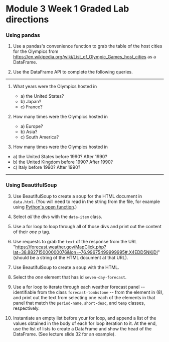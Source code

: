 # Module 3 Week 1 Graded Lab directions

### Using pandas

1. Use a pandas's convenience function to grab the table of the host cities for the Olympics from https://en.wikipedia.org/wiki/List_of_Olympic_Games_host_cities as a DataFrame.

2. Use the DataFrame API to complete the following queries.
---
1. What years were the Olympics hosted in 
	- a) the United States? 
	- b) Japan? 
	- c) France?

2. How many times were the Olympics hosted in
	- a) Europe?
	- b) Asia?
	- c) South America?

3. How many times were the Olympics hosted in
- a) the United States before 1990? After 1990?
- b) the United Kingdom before 1990? After 1990?
- c) Italy before 1990? After 1990?
---
### Using BeautifulSoup

3. Use BeautifulSoup to create a soup for the HTML document in `data.html`. (You will need to read in the string from the file, for example using [Python's open function](https://docs.python.org/3/library/functions.html#open).)

4. Select *all* the divs with the `data-item` class.

5. Use a for loop to loop through all of those divs and print out the content of their *one* p tag.

6. Use requests to grab the `text` of the response from the URL "https://forecast.weather.gov/MapClick.php?lat=38.882715000000076&lon=-76.99675499999995#.X4EDD5NKjDI" (should be a string of the HTML document at that URL).

7. Use BeautifulSoup to create a soup with the HTML.

8. Select the *one* element that has id `seven-day-forecast`.

9. Use a for loop to iterate through each weather forecast panel -- identifiable from the class `forecast-tombstone` -- from the element in (8), and print out the text from selecting one each of the elements in that panel that match the `period-name`, `short-desc`, and `temp` classes, respectively.

10. Instantiate an empty list before your for loop, and append a list of the values obtained in the body of each for loop iteration to it. At the end, use the list of lists to create a DataFrame and show the head of the DataFrame. (See lecture slide 32 for an example).
